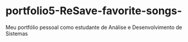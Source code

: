 # portfolio5-ReSave-favorite-songs-
Meu portfólio pessoal como estudante de Análise e Desenvolvimento de Sistemas
